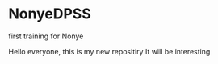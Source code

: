 # NonyeDPSS
first training for Nonye

Hello everyone, this is my new repositiry
It will be interesting

